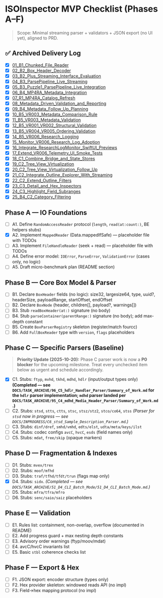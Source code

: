 # ISOInspector MVP Checklist (Phases A–F)

> Scope: Minimal streaming parser + validators + JSON export (no UI yet), aligned to PRD.

## ✅ Archived Delivery Log
- [x] [01_B1_Chunked_File_Reader](../../TASK_ARCHIVE/01_B1_Chunked_File_Reader)
- [x] [02_B2_Box_Header_Decoder](../../TASK_ARCHIVE/02_B2_Box_Header_Decoder)
- [x] [03_B2_Plus_Streaming_Interface_Evaluation](../../TASK_ARCHIVE/03_B2_Plus_Streaming_Interface_Evaluation)
- [x] [04_B3_ParsePipeline_Live_Streaming](../../TASK_ARCHIVE/04_B3_ParsePipeline_Live_Streaming)
- [x] [05_B3_Puzzle1_ParsePipeline_Live_Integration](../../TASK_ARCHIVE/05_B3_Puzzle1_ParsePipeline_Live_Integration)
- [x] [06_B4_MP4RA_Metadata_Integration](../../TASK_ARCHIVE/06_B4_MP4RA_Metadata_Integration)
- [x] [07_R1_MP4RA_Catalog_Refresh](../../TASK_ARCHIVE/07_R1_MP4RA_Catalog_Refresh)
- [x] [08_Metadata_Driven_Validation_and_Reporting](../../TASK_ARCHIVE/08_Metadata_Driven_Validation_and_Reporting)
- [x] [09_B4_Metadata_Follow_Up_Planning](../../TASK_ARCHIVE/09_B4_Metadata_Follow_Up_Planning)
- [x] [10_B5_VR003_Metadata_Comparison_Rule](../../TASK_ARCHIVE/10_B5_VR003_Metadata_Comparison_Rule)
- [x] [11_B5_VR003_Metadata_Validation](../../TASK_ARCHIVE/11_B5_VR003_Metadata_Validation)
- [x] [12_B5_VR001_VR002_Structural_Validation](../../TASK_ARCHIVE/12_B5_VR001_VR002_Structural_Validation)
- [x] [13_B5_VR004_VR005_Ordering_Validation](../../TASK_ARCHIVE/13_B5_VR004_VR005_Ordering_Validation)
- [x] [14_B5_VR006_Research_Logging](../../TASK_ARCHIVE/14_B5_VR006_Research_Logging)
- [x] [15_Monitor_VR006_Research_Log_Adoption](../../TASK_ARCHIVE/15_Monitor_VR006_Research_Log_Adoption)
- [x] [16_Integrate_ResearchLogMonitor_SwiftUI_Previews](../../TASK_ARCHIVE/16_Integrate_ResearchLogMonitor_SwiftUI_Previews)
- [x] [17_Extend_VR006_Telemetry_UI_Smoke_Tests](../../TASK_ARCHIVE/17_Extend_VR006_Telemetry_UI_Smoke_Tests)
- [x] [18_C1_Combine_Bridge_and_State_Stores](../../TASK_ARCHIVE/18_C1_Combine_Bridge_and_State_Stores)
- [x] [19_C2_Tree_View_Virtualization](../../TASK_ARCHIVE/19_C2_Tree_View_Virtualization)
- [x] [20_C2_Tree_View_Virtualization_Follow_Up](../../TASK_ARCHIVE/20_C2_Tree_View_Virtualization_Follow_Up)
- [x] [21_C2_Integrate_Outline_Explorer_With_Streaming](../../TASK_ARCHIVE/21_C2_Integrate_Outline_Explorer_With_Streaming)
- [x] [22_C2_Extend_Outline_Filters](../../TASK_ARCHIVE/22_C2_Extend_Outline_Filters)
- [x] [23_C3_Detail_and_Hex_Inspectors](../../TASK_ARCHIVE/23_C3_Detail_and_Hex_Inspectors)
- [x] [24_C3_Highlight_Field_Subranges](../../TASK_ARCHIVE/24_C3_Highlight_Field_Subranges)
- [x] [25_B4_C2_Category_Filtering](../../TASK_ARCHIVE/25_B4_C2_Category_Filtering)

## Phase A — IO Foundations
- [ ] A1. Define `RandomAccessReader` protocol (`length`, `read(at:count:)`, BE helpers stubs)
- [x] A2. Implement `MappedReader` (Data.mappedIfSafe) — placeholder file with TODOs
- [ ] A3. Implement `FileHandleReader` (seek + read) — placeholder file with TODOs
- [ ] A4. Define error model: `IOError`, `ParseError`, `ValidationError` (cases only, no logic)
- [ ] A5. Draft micro-benchmark plan (README section)

## Phase B — Core Box Model & Parser
- [ ] B1. Declare `BoxHeader` fields (no logic): size32, largesize64, type, uuid?, headerSize, payloadRange, startOffset, endOffset
- [ ] B2. Declare `BoxNode` (header, children[], payload?, warnings[])
- [ ] B3. Stub `readBoxHeader(at:)` signature (no body)
- [ ] B4. Stub `parseContainer(parentRange:)` signature (no body); add max-depth constant
- [ ] B5. Create `BoxParserRegistry` skeleton (register/match fourcc)
- [ ] B6. Add `FullBoxReader` type with `version`, `flags` placeholders

## Phase C — Specific Parsers (Baseline)
> **Priority Update (2025-10-20):** Phase C parser work is now a **P0 blocker** for the upcoming milestone. Treat every unchecked item below as urgent and schedule accordingly.
- [x] C1. Stubs: `ftyp`, `mvhd`, `tkhd`, `mdhd`, `hdlr` (input/output types only) **(Completed — see `DOCS/TASK_ARCHIVE/96_C5_hdlr_Handler_Parser/Summary_of_Work.md` for the `hdlr` parser implementation; `mdhd` parser landed per `DOCS/TASK_ARCHIVE/95_C4_mdhd_Media_Header_Parser/Summary_of_Work.md`.)**
- [ ] C2. Stubs: `stsd`, `stts`, `ctts`, `stsc`, `stsz/stz2`, `stco/co64`, `stss` *(Parser for `stsd` now in progress — see `DOCS/INPROGRESS/C6_stsd_Sample_Description_Parser.md`.)*
- [ ] C3. Stubs: `dinf/dref`, `smhd/vmhd`, `edts/elst`, `udta/meta/keys/ilst`
- [ ] C4. Stubs: codec configs `avcC`, `hvcC`, `esds` (field names only)
- [ ] C5. Stubs: `mdat`, `free/skip` (opaque markers)

## Phase D — Fragmentation & Indexes
- [ ] D1. Stubs: `mvex/trex`
- [ ] D2. Stubs: `moof/mfhd`
- [ ] D3. Stubs: `traf/tfhd/tfdt/trun` (flags map only)
- [x] D4. Stubs: `sidx`. _(Completed — see `DOCS/TASK_ARCHIVE/51_D4_CLI_Batch_Mode/51_D4_CLI_Batch_Mode.md`.)_
- [ ] D5. Stubs: `mfra/tfra/mfro`
- [ ] D6. Stubs: `senc/saio/saiz` placeholders

## Phase E — Validation
- [ ] E1. Rules list: containment, non-overlap, overflow (documented in README)
- [ ] E2. Add progress guard + max nesting depth constants
- [ ] E3. Advisory order warnings (ftyp/moov/mdat)
- [ ] E4. avcC/hvcC invariants list
- [ ] E5. Basic `stbl` coherence checks list

## Phase F — Export & Hex
- [ ] F1. JSON export: encoder structure (types only)
- [ ] F2. Hex provider skeleton: windowed reads API (no impl)
- [ ] F3. Field→hex mapping protocol (no impl)

